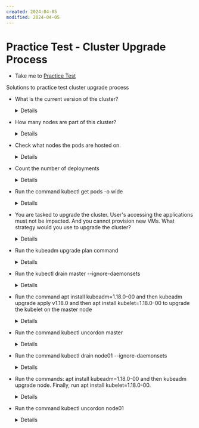 ```yaml
---
created: 2024-04-05
modified: 2024-04-05
---
```

# Practice Test - Cluster Upgrade Process
  - Take me to [Practice Test](https://kodekloud.com/topic/practice-test-cluster-upgrade-process/)
  
Solutions to practice test cluster upgrade process
- What is the current version of the cluster?
  
  <details>
  ```
  $ kubectl get nodes
  ```
  </details>
  
- How many nodes are part of this cluster?
  
  <details>
  ```
  $ kubctl get nodes
  ```
  </details>
  
- Check what nodes the pods are hosted on.
  
  <details>
  ```
  $ kubectl get pods -o wide
  ```
  </details>
  
- Count the number of deployments
  
  <details>
  ```
  $ kubectl get deploy
  ```
  </details>
  
- Run the command kubectl get pods -o wide
  
  <details>
  ```
  $ kubectl get pods -o wide
  ```
  </details>
  
- You are tasked to upgrade the cluster. User's accessing the applications must not be impacted. And you cannot provision new VMs. What strategy would you use to upgrade the cluster?
  
  <details>
  ```
  Upgrade one node at a time while moving the workloads to the other
  ```
  </details>
  
- Run the kubeadm upgrade plan command
  
  <details>
  ```
  $ kubeadm upgrade plan
  ```
  </details>
  
- Run the kubectl drain master --ignore-daemonsets
  
  <details>
  ```
  $ kubectl drain master --ignore-daemonsets
  ```
  </details>
  
- Run the command apt install kubeadm=1.18.0-00 and then kubeadm upgrade apply v1.18.0 and then apt install kubelet=1.18.0-00 to upgrade the kubelet on the master node
  
  <details>
  ```
  $ apt install kubeadm=1.18.0-00
  $ kubeadm upgrade apply v1.18.0 
  $ apt install kubelet=1.18.0-00
  ```
  </details>
  
- Run the command kubectl uncordon master
  
  <details>
  ```
  $ kubectl uncordon master 
  ```
  </details>
  
- Run the command kubectl drain node01 --ignore-daemonsets
  
  <details>
  ```
  $ kubectl drain node01 --ignore-daemonsets
  ```
  </details>
  
- Run the commands: apt install kubeadm=1.18.0-00 and then kubeadm upgrade node. Finally, run apt install kubelet=1.18.0-00.
  
  <details>
  ```
  $ apt install kubeadm=1.18.0-00
  $ kubeadm upgrade node
  $ apt install kubelet=1.18.0-00
  ```
  </details>
  
- Run the command kubectl uncordon node01
  
  <details>
  ```
  $ kubectl uncordon node01
  ```
  </details>

